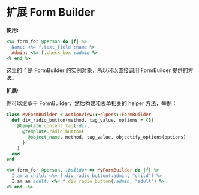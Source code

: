 # 扩展 Form Builder

**使用:**

```ruby
<%= form_for @person do |f| %>
  Name: <%= f.text_field :name %>
  Admin: <%= f.check_box :admin %>
<% end %>
```

这里的 `f` 是 FormBuilder 的实例对象，所以可以直接调用 FormBuilder 提供的方法。

**扩展:**

你可以继承于 FormBuilder，然后构建和表单相关的 helper 方法，举例：

```ruby
class MyFormBuilder < ActionView::Helpers::FormBuilder
  def div_radio_button(method, tag_value, options = {})
    @template.content_tag(:div,
      @template.radio_button(
        @object_name, method, tag_value, objectify_options(options)
      )
    )
  end
end
```

```ruby
<%= form_for @person, :builder => MyFormBuilder do |f| %>
  I am a child: <%= f.div_radio_button(:admin, "child") %>
  I am an adult: <%= f.div_radio_button(:admin, "adult") %>
<% end -%>
```
